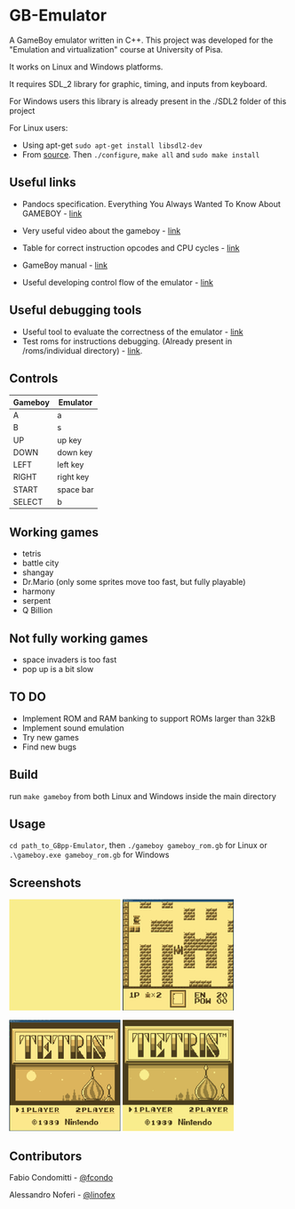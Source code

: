 # GB-Emulator
A GameBoy emulator written in C++. This project was developed for the "Emulation and virtualization" course at University of Pisa.

It works on Linux and Windows platforms. 

It requires SDL_2 library for graphic, timing, and inputs from keyboard.

For Windows users this library is already present in the ./SDL2 folder of this project

For Linux users:
- Using apt-get `sudo apt-get install libsdl2-dev`
- From [source](https://www.libsdl.org/download-2.0.php). Then `./configure`, `make all` and `sudo make install` 

## Useful links

- Pandocs specification. Everything You Always Wanted To Know About GAMEBOY - [link](http://bgb.bircd.org/pandocs.htm)

- Very useful video about the gameboy - [link](https://media.ccc.de/v/33c3-8029-the_ultimate_game_boy_talk)
 
- Table for correct instruction opcodes and CPU cycles - [link](http://www.pastraiser.com/cpu/gameboy/gameboy_opcodes.html)

- GameBoy manual - [link](https://realboyemulator.files.wordpress.com/2013/01/gbcpuman.pdf)

- Useful developing control flow of the emulator - [link](http://www.codeslinger.co.uk/pages/projects/gameboy.html)

## Useful debugging tools
- Useful tool to evaluate the correctness of the emulator - [link](http://bgb.bircd.org/)
- Test roms for instructions debugging. (Already present in /roms/individual directory) - [link](https://github.com/retrio/gb-test-roms).


## Controls


| Gameboy  | Emulator |
| ------------- | ------------- |
| A  |   a |
| B  | s |
| UP  | up key  |
| DOWN  | down key  |
| LEFT  |  left key  |
| RIGHT  |  right key  |
| START  | space bar  |
| SELECT  | b  |

## Working games
- tetris
- battle city
- shangay
- Dr.Mario (only some sprites move too fast, but fully playable)
- harmony
- serpent
- Q Billion

## Not fully working games
- space invaders is too fast
- pop up is a bit slow

## TO DO
- Implement ROM and RAM banking to support ROMs larger than 32kB
- Implement sound emulation
- Try new games
- Find new bugs

## Build
run `make gameboy` from both Linux and Windows inside the main directory

## Usage
`cd path_to_GBpp-Emulator`, then `./gameboy gameboy_rom.gb` for Linux or `.\gameboy.exe gameboy_rom.gb` for Windows
 
 ## Screenshots
 <img src="https://github.com/linofex/GBpp-Emulator/blob/master/screenshots/boot.gif" height="200" width="200"> <img src="https://github.com/linofex/GBpp-Emulator/blob/master/screenshots/battle_city.png" height="200" width="200"> 
 
<img src="https://github.com/linofex/GBpp-Emulator/blob/master/screenshots/tetris.png" height="200" width="200"> <img src="https://github.com/linofex/GBpp-Emulator/blob/master/screenshots/tetris.gif" height="200" width="200">  

## Contributors
Fabio Condomitti - [@fcondo](https://github.com/fcondo)

Alessandro Noferi - [@linofex](https://github.com/linofex)

